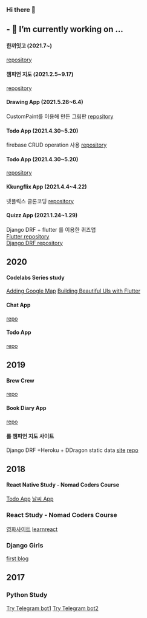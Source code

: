 ### Hi there 👋

<!--
**kangsudal/kangsudal** is a ✨ _special_ ✨ repository because its `README.md` (this file) appears on your GitHub profile.

Here are some ideas to get you started:

- 🔭 I’m currently working on ...
- 🌱 I’m currently learning ...
- 👯 I’m looking to collaborate on ...
- 🤔 I’m looking for help with ...
- 💬 Ask me about ...
- 📫 How to reach me: ...
- 😄 Pronouns: ...
- ⚡ Fun fact: ...
-->

## - 🔭 I’m currently working on ...
#### 한끼잇고 (2021.7~)
  [repository](https://github.com/kangsudal/whats_for_dinner)

#### 챔피언 지도 (2021.2.5~9.17)
  [repository](https://github.com/kangsudal/lol-dart)

#### Drawing App (2021.5.28~6.4)
   CustomPaint를 이용해 만든 그림판
   [repository](https://github.com/kangsudal/custom_paint)
   
#### Todo App (2021.4.30~5.20)
   firebase CRUD operation 사용
   [repository](https://github.com/kangsudal/todoapp_2021)
   
#### Todo App (2021.4.30~5.20) 
   [repository](https://github.com/kangsudal/todoapp_2021)
   
#### Kkungflix App (2021.4.4~4.22)
   넷플릭스 클론코딩
   [repository](https://github.com/kangsudal/kkungflix)
   
#### Quizz App (2021.1.24~1.29)
   Django DRF + flutter 를 이용한 퀴즈앱  
   [Flutter repository](https://github.com/kangsudal/flutter_mobileapp_quiz_test)  
   [Django DRF repository](https://github.com/kangsudal/drf_quiz_test)  
   
   
## 2020
#### Codelabs Series study
   [Adding Google Map](https://github.com/kangsudal/Adding-Google-Maps)
   [Building Beautiful UIs with Flutter](https://github.com/kangsudal/Building-Beautiful-UIs-with-Flutter)
    
#### Chat App
   [repo](https://github.com/kangsudal/chat_app)
    
#### Todo App
   [repo](https://github.com/kangsudal/TodoApp)


## 2019
#### Brew Crew
   [repo](https://github.com/kangsudal/brew-crew)
   
#### Book Diary App
   [repo](https://github.com/kangsudal/mybook-diary)
   
#### 롤 챔피언 지도 사이트
   Django DRF +Heroku + DDragon static data
   [site](https://limitless-oasis-92034.herokuapp.com/tool2/)
   [repo](https://github.com/kangsudal/legendary-enigma)
   
## 2018
#### React Native Study - Nomad Coders Course
   [Todo App](https://github.com/kangsudal/todo)
   [날씨 App](https://github.com/kangsudal/lovely-weather)
   
### React Study - Nomad Coders Course
   [영화사이트](https://github.com/kangsudal/movie_app)
   [learnreact](https://github.com/kangsudal/learnreact)
   
### Django Girls
   [first blog](https://github.com/kangsudal/my-first-blog)


## 2017
### Python Study
   [Try Telegram bot1](https://github.com/kangsudal/chatbot)
   [Try Telegram bot2](https://github.com/kangsudal/telegramchatbot)   
